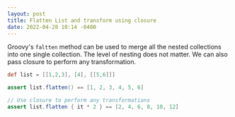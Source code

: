 ```yaml
---
layout: post
title: Flatten List and transform using closure
date: 2022-04-28 10:14 -0400
---
```


Groovy's `faltten` method can be used to merge all the nested collections into one single collection. The level of nesting does not matter. We can also pass closure to perform any transformation.

```groovy
def list = [[1,2,3], [4], [[5,6]]]

assert list.flatten() == [1, 2, 3, 4, 5, 6]

// Use closure to perform any transformations
assert list.flatten { it * 2 } == [2, 4, 6, 8, 10, 12]
```